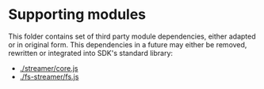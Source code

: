 # Supporting modules

This folder contains set of third party module dependencies, either adapted
or in original form. This dependencies in a future may either be removed,
rewritten or integrated into SDK's standard library:

- [./streamer/core.js](https://github.com/Gozala/streamer/blob/3d2fa1a5d00109200d657c7d641667a38c34a985/core.js)
- [./fs-streamer/fs.js](https://github.com/Gozala/fs-streamer/blob/b78316d14cd46579aeb42d19c83d099f0ab95b44/fs.js)
